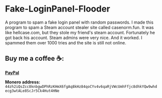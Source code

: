 # Fake-LoginPanel-Flooder
A program to spam a fake login panel with random passwords. I made this program to spam a Steam account stealer site called casenorm.fun. It was like hellcase.com, but they stole my friend's steam account. Fortunately he got back his account. Steam admins were very nice. And it worked. I spammed them over 1000 tries and the site is still not online.

 ## Buy me a coffee ☕:
**[PayPal](https://www.paypal.me/iklevi)**

**Monero address:** `44zh2iQsZcc8knbgwDPhRzKHmX6fgAq8kHz84qoCYv4v6qaRjVWcUmhFfjc8dhkYQw9whdecg3wtALe8ScJr5Ck4Hut4HNe`
